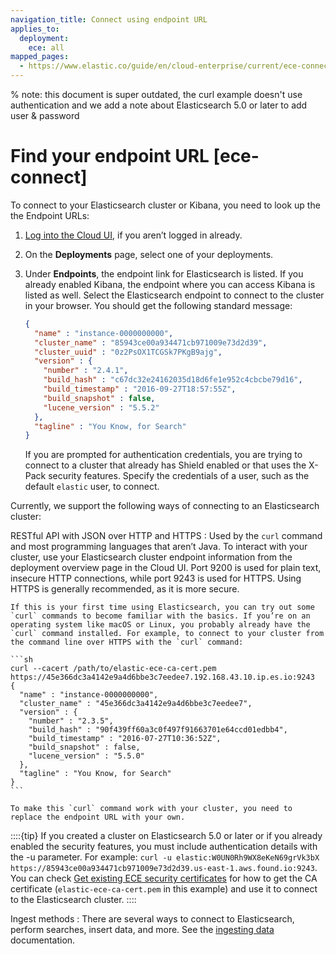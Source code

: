 ```yaml
---
navigation_title: Connect using endpoint URL
applies_to:
  deployment:
    ece: all
mapped_pages:
  - https://www.elastic.co/guide/en/cloud-enterprise/current/ece-connect.html
---
```


% note: this document is super outdated, the curl example doesn't use authentication and we add a note about Elasticsearch 5.0 or later to add user & password

# Find your endpoint URL [ece-connect]

To connect to your Elasticsearch cluster or Kibana, you need to look up the the Endpoint URLs:

1. [Log into the Cloud UI](log-into-cloud-ui.md), if you aren’t logged in already.
2. On the **Deployments** page, select one of your deployments.
3. Under **Endpoints**, the endpoint link for Elasticsearch is listed. If you already enabled Kibana, the endpoint where you can access Kibana is listed as well. Select the Elasticsearch endpoint to connect to the cluster in your browser. You should get the following standard message:

    ```json
    {
      "name" : "instance-0000000000",
      "cluster_name" : "85943ce00a934471cb971009e73d2d39",
      "cluster_uuid" : "0z2PsOX1TCGSk7PKgB9ajg",
      "version" : {
        "number" : "2.4.1",
        "build_hash" : "c67dc32e24162035d18d6fe1e952c4cbcbe79d16",
        "build_timestamp" : "2016-09-27T18:57:55Z",
        "build_snapshot" : false,
        "lucene_version" : "5.5.2"
      },
      "tagline" : "You Know, for Search"
    }
    ```

    If you are prompted for authentication credentials, you are trying to connect to a cluster that already has Shield enabled or that uses the X-Pack security features. Specify the credentials of a user, such as the default `elastic` user, to connect.


Currently, we support the following ways of connecting to an Elasticsearch cluster:

RESTful API with JSON over HTTP and HTTPS
:   Used by the `curl` command and most programming languages that aren’t Java. To interact with your cluster, use your Elasticsearch cluster endpoint information from the deployment overview page in the Cloud UI. Port 9200 is used for plain text, insecure HTTP connections, while port 9243 is used for HTTPS. Using HTTPS is generally recommended, as it is more secure.

    If this is your first time using Elasticsearch, you can try out some `curl` commands to become familiar with the basics. If you’re on an operating system like macOS or Linux, you probably already have the `curl` command installed. For example, to connect to your cluster from the command line over HTTPS with the `curl` command:

    ```sh
    curl --cacert /path/to/elastic-ece-ca-cert.pem https://45e366dc3a4142e9a4d6bbe3c7eedee7.192.168.43.10.ip.es.io:9243
    {
      "name" : "instance-0000000000",
      "cluster_name" : "45e366dc3a4142e9a4d6bbe3c7eedee7",
      "version" : {
        "number" : "2.3.5",
        "build_hash" : "90f439ff60a3c0f497f91663701e64ccd01edbb4",
        "build_timestamp" : "2016-07-27T10:36:52Z",
        "build_snapshot" : false,
        "lucene_version" : "5.5.0"
      },
      "tagline" : "You Know, for Search"
    }
    ```

    To make this `curl` command work with your cluster, you need to replace the endpoint URL with your own.


::::{tip} 
If you created a cluster on Elasticsearch 5.0 or later or if you already enabled the security features, you must include authentication details with the -u parameter. For example: `curl -u elastic:W0UN0Rh9WX8eKeN69grVk3bX https://85943ce00a934471cb971009e73d2d39.us-east-1.aws.found.io:9243`. You can check [Get existing ECE security certificates](../../security/secure-your-elastic-cloud-enterprise-installation/manage-security-certificates.md) for how to get the CA certificate (`elastic-ece-ca-cert.pem` in this example) and use it to connect to the Elasticsearch cluster.
::::


Ingest methods
:   There are several ways to connect to Elasticsearch, perform searches, insert data, and more.  See the [ingesting data](https://www.elastic.co/guide/en/cloud-enterprise/current/ece-cloud-ingest-data.html) documentation.

